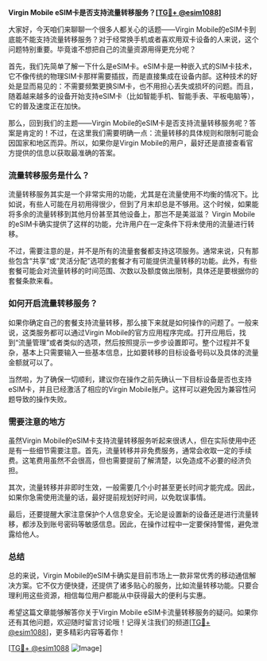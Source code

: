 **Virgin Mobile eSIM卡是否支持流量转移服务？[[TG💪+ @esim1088](https://t.me/s/esim1088)]**

大家好，今天咱们来聊聊一个很多人都关心的话题——Virgin Mobile的eSIM卡到底能不能支持流量转移服务？对于经常换手机或者喜欢用双卡设备的人来说，这个问题特别重要。毕竟谁不想把自己的流量资源用得更充分呢？

首先，我们先简单了解一下什么是eSIM卡。eSIM卡是一种嵌入式的SIM卡技术，它不像传统的物理SIM卡那样需要插拔，而是直接集成在设备内部。这种技术的好处是显而易见的：不需要频繁更换SIM卡，也不用担心丢失或损坏的问题。而且，随着越来越多的设备开始支持eSIM卡（比如智能手机、智能手表、平板电脑等），它的普及速度正在加快。

那么，回到我们的主题——Virgin Mobile的eSIM卡是否支持流量转移服务呢？答案是肯定的！不过，在这里我们需要明确一点：流量转移的具体规则和限制可能会因国家和地区而异。所以，如果你是Virgin Mobile的用户，最好还是直接查看官方提供的信息以获取最准确的答案。

### 流量转移服务是什么？

流量转移服务其实是一个非常实用的功能，尤其是在流量使用不均衡的情况下。比如说，有些人可能在月初用得很少，但到了月末却总是不够用。这个时候，如果能将多余的流量转移到其他月份甚至其他设备上，那岂不是美滋滋？ Virgin Mobile的eSIM卡确实提供了这样的功能，允许用户在一定条件下将未使用的流量进行转移。

不过，需要注意的是，并不是所有的流量套餐都支持这项服务。通常来说，只有那些包含“共享”或“灵活分配”选项的套餐才有可能提供流量转移的功能。此外，有些套餐可能会对流量转移的时间范围、次数以及额度做出限制，具体还是要根据你的套餐条款来看。

### 如何开启流量转移服务？

如果你确定自己的套餐支持流量转移，那么接下来就是如何操作的问题了。一般来说，这类服务都可以通过Virgin Mobile的官方应用程序完成。打开应用后，找到“流量管理”或者类似的选项，然后按照提示一步步设置即可。整个过程并不复杂，基本上只需要输入一些基本信息，比如要转移的目标设备号码以及具体的流量金额就可以了。

当然啦，为了确保一切顺利，建议你在操作之前先确认一下目标设备是否也支持eSIM卡，并且已经激活了相应的Virgin Mobile账户。这样可以避免因为兼容性问题导致的操作失败。

### 需要注意的地方

虽然Virgin Mobile的eSIM卡支持流量转移服务听起来很诱人，但在实际使用中还是有一些细节需要注意。首先，流量转移并非免费服务，通常会收取一定的手续费。这笔费用虽然不会很高，但也需要提前了解清楚，以免造成不必要的经济负担。

其次，流量转移并非即时生效，一般需要几个小时甚至更长时间才能完成。因此，如果你急需使用流量的话，最好提前规划好时间，以免耽误事情。

最后，还要提醒大家注意保护个人信息安全。无论是设置新的设备还是进行流量转移，都涉及到账号密码等敏感信息。因此，在操作过程中一定要保持警惕，避免泄露给他人。

### 总结

总的来说，Virgin Mobile的eSIM卡确实是目前市场上一款非常优秀的移动通信解决方案。它不仅方便快捷，还提供了诸多贴心的服务，比如流量转移功能。只要合理利用这些资源，相信每位用户都能从中获得最大的便利与实惠。

希望这篇文章能够解答你关于Virgin Mobile eSIM卡流量转移服务的疑问。如果你还有其他问题，欢迎随时留言讨论哦！记得关注我们的频道[[TG💪+ @esim1088](https://t.me/s/esim1088)]，更多精彩内容等着你！

[[TG💪+ @esim1088](https://t.me/s/esim1088) ![Image](https://i.postimg.cc/4NQfJmqS/Snipaste-2025-05-13-00-14-12.png)]